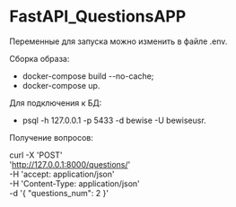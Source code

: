 # FastAPI_QuestionsAPP


Переменные для запуска можно изменить в файле .env.

Сборка образа:
  - docker-compose build --no-cache;
  - docker-compose up.

Для подключения к БД: 
  - psql -h 127.0.0.1 -p 5433 -d bewise -U bewiseusr.

Получение вопросов:

curl -X 'POST' \
  'http://127.0.0.1:8000/questions/' \
  -H 'accept: application/json' \
  -H 'Content-Type: application/json' \
  -d '{
  "questions_num": 2
}'
